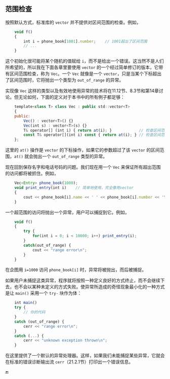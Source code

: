 ## 范围检查

按照默认方式，标准库的 `vector` 并不提供对区间范围的检查。例如，

```javascript
    void f()
    {
        int i = phone_book[1001].number;    // 1001超出了区间范围
        // ...
    }
```

这个初始化很可能将某个随机的值赋给 `i`，而不是给出一个错误。这当然不是人们所希望的，所以我在下面各章里要使用 `vector` 的一个经过简单修订的版本，它带有区间范围检查，称为 `Vec`。一个 `Vec` 就像是一个 `vector`，只是当某个下标超出了区间范围时，它将抛出一个类型为 `out_of_range` 的异常。

实现像 `Vec` 这样的类型以及有效地使用异常的技术将在11.12节、8.3节和第14章讨论。但无论如何，下面的定义对于本书中的所有例子都足够：

```javascript
    template<class T> class Vec : public std::vector<T>
    {
    public:
        Vec() : vector<T>() {}
        Vec(int s) : vector<T>(s) {}
        T& operator[] (int i) { return at(i); }            // 检查区间范围
        const T& operator[](int i) const { return at(i); } // 检查区间范围
    };
```

这里的 `at()` 操作是 `vector` 的下标操作，如果它的参数超过了该 `vector` 的区间范围，`at()` 就会抛出一个 `out_of_range` 类型的异常。

现在回到保存名字和电话号码的问题。我们现在用一个 `Vec` 来保证所有超出范围的访问都将被抓住。例如，

```javascript
    Vec<Entry> phone_book(1000);
    void print_entry(int i)    // 简单地使用，完全像用vector
    {
        cout << phone_book[i].name << ' ' << phone_book[i].number << '\n';
    }
```

一个超范围的访问将抛出一个异常，用户可以捕捉到它。例如，

```javascript
    void f()
    {
        try {
            for(int i = 0; i < 10000; i++) print_entry(i);
        }
        catch(out_of_range) {
            cout << "range error\n";
        }
    }
```

在企图用 `i=1000` 访问 `phone_book[i]` 时，异常将被抛出，而后被捕捉。

如果用户未捕捉这类异常，程序就将按照一种定义良好的方式终止，而不会继续下去，也不会以某种未定义的方式失败。使异常所造成的奇怪现象最小化的一种方式是让 `main()` 采用一个 `try-` 块作为体：

```javascript
    int main()
    try {
        // 你的代码
    }
    catch (out_of_range) {
        cerr << "range error\n";
    }
    catch (...) {
        cerr << "unknown exception thrown\n";
    }
```

在这里提供了一个默认的异常处理器。这样，如果我们未能捕捉某些异常，它就会在标准的错误诊断输出流 `cerr`（21.2.1节）打印出一个错误信息。

🔚

